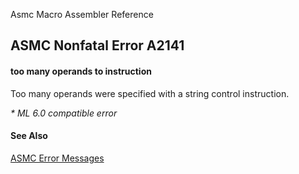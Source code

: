 Asmc Macro Assembler Reference

## ASMC Nonfatal Error A2141

#### too many operands to instruction

Too many operands were specified with a string control instruction.

_* ML 6.0 compatible error_

#### See Also

[ASMC Error Messages](readme.md)